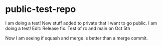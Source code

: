 # public-test-repo
I am doing a test!
New stuff added to private that I want to go public.
I am doing a test! Edit: Release fix.
Test of rc and main on Oct 5th

Now I am seeing if squash and merge is better than a merge commit.
